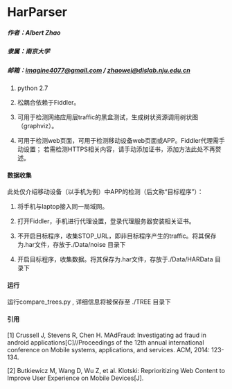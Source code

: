 HarParser
================
##### 作者：Albert Zhao
##### 隶属：南京大学
##### 邮箱：imagine4077@gmail.com / zhaowei@dislab.nju.edu.cn

1. python 2.7

2. 松耦合依赖于Fiddler。

3. 可用于检测网络应用层traffic的黑盒测试，生成树状资源调用树状图（graphviz）。

4. 可用于检测web页面，可用于检测移动设备web页面或APP。Fiddler代理需手动设置； 若需检测HTTPS相关内容，请手动添加证书，添加方法此处不再赘述。

#### 数据收集

此处仅介绍移动设备（以手机为例）中APP的检测（后文称“目标程序”）：

1. 将手机与laptop接入同一局域网。

2. 打开Fiddler，手机进行代理设置，登录代理服务器安装相关证书。

3. 不开启目标程序，收集STOP_URL，即非目标程序产生的traffic。将其保存为.har文件，存放于./Data/noise 目录下

4. 开启目标程序，收集数据。将其保存为.har文件，存放于./Data/HARData 目录下

#### 运行

运行compare_trees.py , 详细信息将被保存至 ./TREE 目录下
    
    
    
    
#### 引用
[1] Crussell J, Stevens R, Chen H. MAdFraud: Investigating ad fraud in android applications[C]//Proceedings of the 12th annual international conference on Mobile systems, applications, and services. ACM, 2014: 123-134.

[2] Butkiewicz M, Wang D, Wu Z, et al. Klotski: Reprioritizing Web Content to Improve User Experience on Mobile Devices[J].
